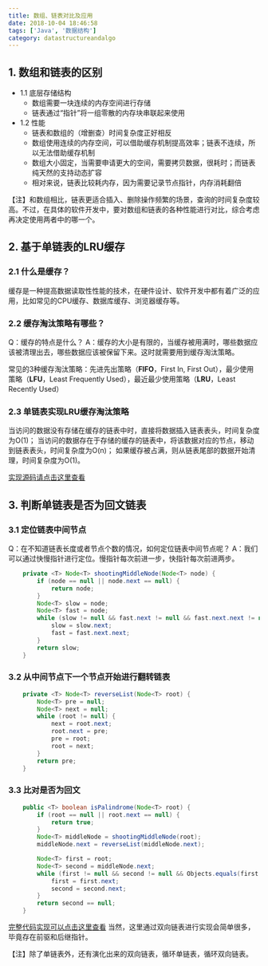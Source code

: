 ```yaml
---
title: 数组、链表对比及应用
date: 2018-10-04 18:46:58
tags: ['Java', '数据结构']
category: datastructureandalgo
---
```


## 1. 数组和链表的区别
- 1.1 底层存储结构
	- 数组需要一块连续的内存空间进行存储
	- 链表通过“指针”将一组零散的内存块串联起来使用
- 1.2 性能
	- 链表和数组的（增删查）时间复杂度正好相反
	- 数组使用连续的内存空间，可以借助缓存机制提高效率；链表不连续，所以无法借助缓存机制
	- 数组大小固定，当需要申请更大的空间，需要拷贝数据，很耗时；而链表纯天然的支持动态扩容
	- 相对来说，链表比较耗内存，因为需要记录节点指针，内存消耗翻倍

【注】和数组相比，链表更适合插入、删除操作频繁的场景，查询的时间复杂度较高。不过，在具体的软件开发中，要对数组和链表的各种性能进行对比，综合考虑再决定使用两者中的哪一个。

## 2. 基于单链表的LRU缓存
### 2.1 什么是缓存？
缓存是一种提高数据读取性性能的技术，在硬件设计、软件开发中都有着广泛的应用，比如常见的CPU缓存、数据库缓存、浏览器缓存等。

### 2.2 缓存淘汰策略有哪些？
Q：缓存的特点是什么？
A：缓存的大小是有限的，当缓存被用满时，哪些数据应该被清理出去，哪些数据应该被保留下来。这时就需要用到缓存淘汰策略。

常见的3种缓存淘汰策略：先进先出策略（**FIFO**，First In, First Out），最少使用策略（**LFU**，Least Frequently Used），最近最少使用策略（**LRU**，Least Recently Used）

### 2.3 单链表实现LRU缓存淘汰策略
当访问的数据没有存储在缓存的链表中时，直接将数据插入链表表头，时间复杂度为O(1)；
当访问的数据存在于存储的缓存的链表中，将该数据对应的节点，移动到链表表头，时间复杂度为O(n)；
如果缓存被占满，则从链表尾部的数据开始清理，时间复杂度为O(1)。

[实现源码请点击这里查看](https://github.com/Zychaowill/AlgorithmAndDataStructure/blob/master/src/main/java/zychaowill/datastructure/basic/list/LRUCache.java)

## 3. 判断单链表是否为回文链表
### 3.1 定位链表中间节点
Q：在不知道链表长度或者节点个数的情况，如何定位链表中间节点呢？
A：我们可以通过快慢指针进行定位。慢指针每次前进一步，快指针每次前进两步。

```Java
	private <T> Node<T> shootingMiddleNode(Node<T> node) {
		if (node == null || node.next == null) {
			return node;
		}
		Node<T> slow = node;
		Node<T> fast = node;
		while (slow != null && fast.next != null && fast.next.next != null) {
			slow = slow.next;
			fast = fast.next.next;
		}
		return slow;
	}
```

### 3.2 从中间节点下一个节点开始进行翻转链表
```Java
	private <T> Node<T> reverseList(Node<T> root) {
		Node<T> pre = null;
		Node<T> next = null;
		while (root != null) {
			next = root.next;
			root.next = pre;
			pre = root;
			root = next;
		}
		return pre;
	}
```

### 3.3 比对是否为回文
```Java
	public <T> boolean isPalindrome(Node<T> root) {
		if (root == null || root.next == null) {
			return true;
		}
		Node<T> middleNode = shootingMiddleNode(root);
		middleNode.next = reverseList(middleNode.next);

		Node<T> first = root;
		Node<T> second = middleNode.next;
		while (first != null && second != null && Objects.equals(first.data, second.data)) {
			first = first.next;
			second = second.next;
		}
		return second == null;
	}
```

[完整代码实现可以点击这里查看](https://github.com/Zychaowill/AlgorithmAndDataStructure/blob/master/src/main/java/zychaowill/datastructure/basic/list/PalindromeListChecker.java)
当然，这里通过双向链表进行实现会简单很多，毕竟存在前驱和后继指针。

【注】除了单链表外，还有演化出来的双向链表，循环单链表，循环双向链表。
